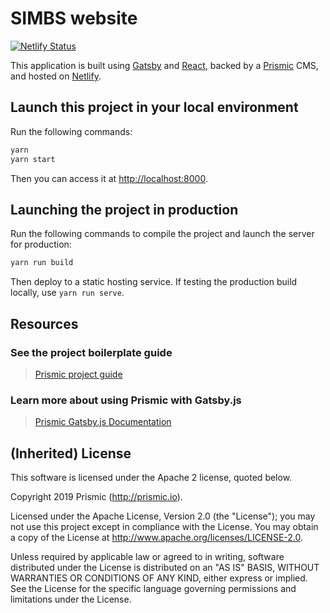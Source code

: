 # SIMBS website

[![Netlify Status](https://api.netlify.com/api/v1/badges/c52d7f93-80d5-44c5-ad4f-3bbb2ea02def/deploy-status)](https://app.netlify.com/sites/simbs/deploys)

This application is built using [Gatsby](https://www.gatsbyjs.org/) and [React](https://reactjs.org/), backed by a [Prismic](https://prismic.io) CMS, and hosted on [Netlify](https://www.netlify.com/).

## Launch this project in your local environment

Run the following commands:

```bash
yarn
yarn start
```

Then you can access it at [http://localhost:8000](http://localhost:8000).

## Launching the project in production

Run the following commands to compile the project and launch the server for production:

```bash
yarn run build
```

Then deploy to a static hosting service.
If testing the production build locally, use `yarn run serve`.

## Resources

### See the project boilerplate guide

> [Prismic project guide](https://intercom.help/prismicio/examples/gatsby-js-samples/sample-blog-with-api-based-cms-gatsbyjs)

### Learn more about using Prismic with Gatsby.js

> [Prismic Gatsby.js Documentation](https://prismic.io/docs/reactjs/getting-started/prismic-gatsby)

## (Inherited) License

This software is licensed under the Apache 2 license, quoted below.

Copyright 2019 Prismic (http://prismic.io).

Licensed under the Apache License, Version 2.0 (the "License"); you may not use this project except in compliance with the License. You may obtain a copy of the License at http://www.apache.org/licenses/LICENSE-2.0.

Unless required by applicable law or agreed to in writing, software distributed under the License is distributed on an "AS IS" BASIS, WITHOUT WARRANTIES OR CONDITIONS OF ANY KIND, either express or implied. See the License for the specific language governing permissions and limitations under the License.
